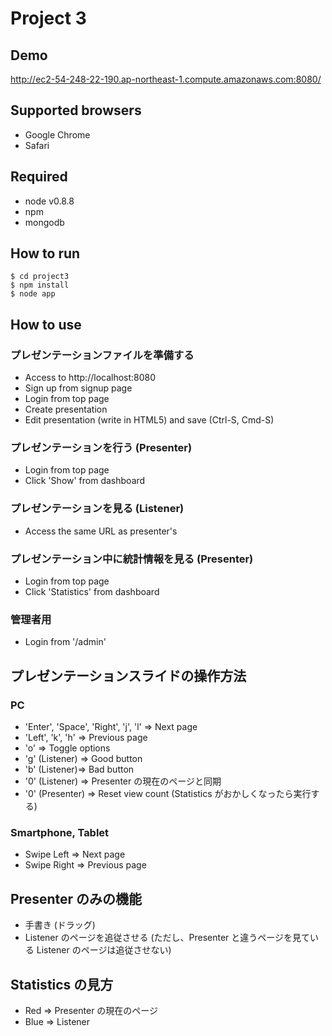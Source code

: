 Project 3
=========

Demo
----

<http://ec2-54-248-22-190.ap-northeast-1.compute.amazonaws.com:8080/>

Supported browsers
------------------

* Google Chrome
* Safari

Required
--------

* node v0.8.8
* npm
* mongodb

How to run
----------

    $ cd project3
    $ npm install
    $ node app

How to use
----------

### プレゼンテーションファイルを準備する
* Access to http://localhost:8080
* Sign up from signup page
* Login from top page
* Create presentation
* Edit presentation (write in HTML5) and save (Ctrl-S, Cmd-S)

### プレゼンテーションを行う (Presenter)
* Login from top page
* Click 'Show' from dashboard

### プレゼンテーションを見る (Listener)
* Access the same URL as presenter's

### プレゼンテーション中に統計情報を見る (Presenter)
* Login from top page
* Click 'Statistics' from dashboard

### 管理者用
* Login from '/admin'

プレゼンテーションスライドの操作方法
------------------------------------

### PC

* 'Enter', 'Space', 'Right', 'j', 'l'  => Next page
* 'Left', 'k', 'h'  => Previous page
* 'o' => Toggle options
* 'g' (Listener) => Good button
* 'b' (Listener)=> Bad button
* '0' (Listener) => Presenter の現在のページと同期
* '0' (Presenter) => Reset view count (Statistics がおかしくなったら実行する)

### Smartphone, Tablet

* Swipe Left => Next page
* Swipe Right => Previous page

Presenter のみの機能
--------------------

* 手書き (ドラッグ)
* Listener のページを追従させる (ただし、Presenter と違うページを見ている Listener のページは追従させない)

Statistics の見方
-----------------
* Red => Presenter の現在のページ
* Blue => Listener
